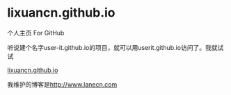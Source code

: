 lixuancn.github.io
==================

个人主页 For GitHub

听说建个名字user-it.github.io的项目，就可以用userit.github.io访问了。我就试试

<a href="http://lixuancn.github.io" target="_blank">lixuancn.github.io</a>

我维护的博客是<a href="http://www.lanecn.com" target="_blank">http://www.lanecn.com</a>

